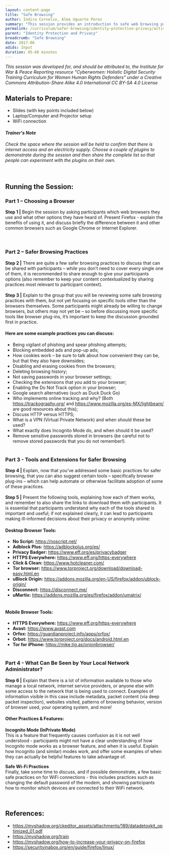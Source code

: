 ```yaml
---
layout: content-page
title: "Safe Browsing"
author: Indira Cornelio, Alma Uguarte Perez
summary: "This session provides an introduction to safe web browsing practices, including an overview of plug-ins and other utilities that can be used to create a safer browsing environment."
permalink: /curriculum/safer-browsing/identity-protection-privacy/activity-discussion/safe-browsing/
parent: "Identity Protection and Privacy"
breadcrumb: "Safe Browsing"
date: 2017-06
adids: Input
duration: 45-60 minutes
---
```

*This session was developed for, and should be attributed to, the Institute for War & Peace Reporting resource "Cyberwomen: Holistic Digital Security Training Curriculum for Women Human Rights Defenders" under a Creative Commons Attribution-Share Alike 4.0 International CC BY-SA 4.0 License*

## Materials to Prepare: 
- Slides (with key points included below)
- Laptop/Computer and Projector setup
- WiFi connection

#### *Trainer's Note*
*Check the space where the session will be held to confirm that there is internet access and an electricity supply. Choose a couple of plugins to demonstrate during the session and then share the complete list so that people can experiment with the plugins on their own.*
<br><br>
 
## Running the Session:

### Part 1 – Choosing a Browser
**Step 1 |** Begin the session by asking participants which web browsers they use and what other options they have heard of. Present Firefox - explain the benefits of using it, and discuss briefly the difference between it and other common browsers such as Google Chrome or Internet Explorer. 	
<br><br>

### Part 2 – Safer Browsing Practices
**Step 2 |** There are quite a few safer browsing practices to discuss that can be shared with participants – while you don’t need to cover every single one of them, it is recommended to share enough to give your participants options (also remember to keep your content contextualized by sharing practices most relevant to participant context).
<br><br>
**Step 3 |** Explain to the group that you will be reviewing some safe browsing practices with them, but not yet focusing on specific tools other than the browsers themselves. Some participants might already be willing to change browsers, but others may not yet be – so before discussing more specific tools like browser plug-ins, it’s important to keep the discussion grounded first in practice.

#### Here are some example practices you can discuss:
- Being vigilant of phishing and spear phishing attempts;
- Blocking embedded ads and pop-up ads;
- How cookies work – be sure to talk about how convenient they can be, but that they also have downsides;
- Disabling and erasing cookies from the browsers;
- Deleting browsing history;
- Not saving passwords in your browser settings;
- Checking the extensions that you add to your browser;
- Enabling the Do Not Track option in your browser;
- Google search alternatives (such as Duck Duck Go)
- Who implements online tracking and why? (Both https://trackography.org/ and https://www.mozilla.org/es-MX/lightbeam/ are good resources about this);
- Discuss HTTP versus HTTPS;
- What is a VPN (Virtual Private Network) and when should these be used? 	
- What exactly does Incognito Mode do, and when should it be used? 	
- Remove sensitive passwords stored in browsers (be careful not to remove stored passwords that you do not remember!). 
<br><br>

### Part 3 - Tools and Extensions for Safer Browsing
**Step 4 |** Explain, now that you’ve addressed some basic practices for safer browsing, that you can also suggest certain tools – specifically browser plug-ins – which can help automate or otherwise facilitate adoption of some of these practices.
<br><br>
**Step 5 |** Present the following tools, explaining how each of them works, and remember to also share the links to download them with participants. It is essential that participants understand why each of the tools shared is important and useful; if not explained clearly, it can lead to participants making ill-informed decisions about their privacy or anonymity online:

#### Desktop Browser Tools:
- **No Script:** <a href="https://noscript.net/">https://noscript.net/</a>
- **Adblock Plus:** <a href="https://adblockplus.org/es/">https://adblockplus.org/es/</a>
- **Privacy Badger:** <a href="https://www.eff.org/es/privacybadger">https://www.eff.org/es/privacybadger</a>
- **HTTPS Everywhere:** <a href="https://www.eff.org/https-everywhere">https://www.eff.org/https-everywhere</a>
- **Click & Clean:** <a href="https://www.hotcleaner.com/">https://www.hotcleaner.com/</a>
- **Tor browser:** <a href="https://www.torproject.org/download/download-easy.html.en">https://www.torproject.org/download/download-easy.html.en</a>	
- **uBlock Origin:** <a href="https://addons.mozilla.org/en-US/firefox/addon/ublock-origin/">https://addons.mozilla.org/en-US/firefox/addon/ublock-origin/</a>
- **Disconnect:** <a href="https://disconnect.me/">https://disconnect.me/</a> 
- **uMartix:** <a href="https://addons.mozilla.org/es/firefox/addon/umatrix/">https://addons.mozilla.org/es/firefox/addon/umatrix/</a> 
<br><br>

#### Mobile Browser Tools:
- **HTTPS Everywhere:** <a href="https://www.eff.org/https-everywhere">https://www.eff.org/https-everywhere</a>
- **Avast:** <a href="https://www.avast.com">https://www.avast.com</a>
- **Orfox:** <a href="https://guardianproject.info/apps/orfox/">https://guardianproject.info/apps/orfox/</a>
- **Orbot:** <a href="https://www.torproject.org/docs/android.html.en">https://www.torproject.org/docs/android.html.en</a>
- **Tor for iPhone:** <a href="https://mike.tig.as/onionbrowser/">https://mike.tig.as/onionbrowser/</a>
<br><br>

### Part 4 - What Can Be Seen by Your Local Network Administrator?
**Step 6 |** Explain that there is a lot of information available to those who manage a local network, internet service providers, or anyone else with some access to the network that is being used to connect. Examples of information visible in this case include metadata, packet content (via deep packet inspection), websites visited, patterns of browsing behavior, version of browser used, your operating system, and more!

#### Other Practices & Features:

**Incognito Mode (InPrivate Mode)**
<br>
This is a feature that frequently causes confusion as it is not well understood - participants might not have a clear understanding of how Incognito mode works as a browser feature, and when it is useful. Explain how Incognito (and similar) modes work, and offer some examples of when they can actually be helpful features to take advantage of.

**Safe Wi-Fi Practices**
<br>
Finally, take some time to discuss, and if possible demonstrate, a few basic safe practices on for WiFi connections - this includes practices such as changing the default password of the modem, and showing participants how to monitor which devices are connected to their WiFi network.

 
## References:
- <a href="https://myshadow.org/ckeditor_assets/attachments/189/datadetoxkit_optimized_01.pdf">https://myshadow.org/ckeditor_assets/attachments/189/datadetoxkit_optimized_01.pdf</a>
- <a href="https://myshadow.org/train">https://myshadow.org/train</a>
- <a href="https://myshadow.org/how-to-increase-your-privacy-on-firefox">https://myshadow.org/how-to-increase-your-privacy-on-firefox</a>
- <a href="https://securityinabox.org/en/guide/firefox/linux/">https://securityinabox.org/en/guide/firefox/linux/</a>
